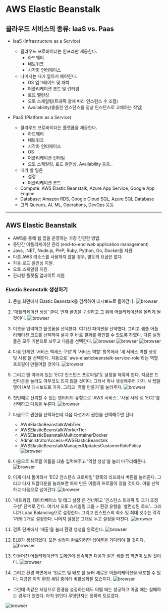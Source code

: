 # AWS Elastic Beanstalk

## 클라우드 서비스의 종류: IaaS vs. Paas

- IaaS (Infrastructure as a Service)
    - 클라우드 프로바이더는 인프라만 제공한다.
        - 하드웨어
        - 네트워크
        - 시각화 인터페이스
    - 나머지는 내가 알아서 해야한다.
        - OS 업그레이드 및 패치
        - 어플리케이션 코드 및 런타임
        - 로드 밸런싱
        - 오토 스케일링(트래픽 양에 따라 인스턴스 수 조절)
        - Availability(충돌한 인스턴스를 정상 인스턴스로 교체하는 작업)

- PaaS (Platform as a Service)
    - 클라우드 프로바이더는 플랫폼을 제공한다.
        - 하드웨어
        - 네트워크
        - 시각화 인터페이스
        - OS
        - 어플리케이션 런타임
        - 오토 스케일링, 로드 밸런싱, Availability 등등..
    - 내가 할 일은
        - 설정
        - 어플리케이션 코드
    - Compute: AWS Elastic Beanstalk, Azure App Service, Google App Engine
    - Database: Amazon RDS, Google Cloud SQL, Azure SQL Database
    - 그외 Queues, AI, ML, Operations, DevOps 등등

---

## AWS Elastic Beanstalk

- AWS를 통해 웹 앱을 운영하는 가장 간편한 방법.
- 종단간 어플리케이션 관리 (end-to-end web application management)
- Java, .NET, Node.js, PHP, Ruby, Python, Go, Docker를 지원.
- 다른 AWS 리소스를 사용하지 않을 경우, 별도의 요금은 없다.
- 자동 로드 밸런싱 지원.
- 오토 스케일링 지원.
- 관리형 플랫폼 업데이트 지원


### Elastic Beanstalk 생성하기

1. 콘솔 화면에서 Elastic Beanstalk를 검색하여 대시보드로 들어간다.
![browser](./browser-51.png)

2. '애플리케이션 생성' 클릭. 먼저 환경을 구성하고 그 위에 어플리케이션을 올리게 될 것이다.
![browser](./browser-52.png)

3. 이름을 입력하고 플랫폼을 선택한다. 여기선 파이썬을 선택했다. 그리고 샘플 어플리케이션 코드를 선택하여 설치 후 바로 결과를 확인할 수 있도록 하였다. 다른 설정들은 모두 기본으로 놔두고 다음을 선택한다.
![browser](./browser-53.png)
![browser](./browser-54.png)
![browser](./browser-55.png)

4. 다음 단계인 '서비스 액세스 구성'의 '서비스 역할' 항목에서 '새 서비스 역할 생성 및 사용'을 선택한다. 자동으로 'aws-elasticbeanstalk-service-role'라는 역할 프로필이 만들어질 것이다.
![browser](./browser-57.png)

5. 그리고 맨 아래에 있는 'EC2 인스턴스 프로파일'도 설정을 해줘야 한다. 지금은 드랍다운을 눌러도 아무것도 뜨지 않을 것이다. 그래서 하나 생성해주러 가자. 새 탭을 열어 IAM 대시보드로 가자. 그리고 '역할 만들기'를 눌러주자.
![browser](./browser-60.png)

6. 첫번째로 신뢰할 수 있는 엔터티의 유형으로 'AWS 서비스', '사용 사례'로 'EC2'를 선택하고 다음을 누른다.
![browser](./browser-61.png)

7. 다음으로 권한을 선택하는데 다음 다섯가지 권한을 선택해주면 된다.
    - AWSElasticBeanstalkWebTier
    - AWSElasticBeanstalkWorkerTier
    - AWSElasticBeanstalkMulticontainerDocker
    - AdministratorAccess-AWSElasticBeanstalk
    - AWSElasticBeanstalkManagedUpdatesCustomerRolePolicy
![browser](./browser-62.png)

8. 다음으로 프로필 이름을 대충 입력해주고 '역할 생성'을 눌러 마무리해준다.
![browser](./browser-63.png)

9. 이제 다시 돌아와서 'EC2 인스턴스 프로파일' 항목의 리프레시 버튼을 눌러준다. 그리고 다시 드랍다운을 눌러보면 아까 만든 이름의 프로필이 있을 것이다. 이를 선택하고 다음으로 넘어간다.
![browser](./browser-64.png)

10. '네트워킹, 데이터베이스 및 태그 설정'은 건너뛰고 '인스턴스 트래픽 및 크기 조정 구성' 단계로 간다. 여기서 오토 스케일링 그룹 > 환경 유형을 '밸런싱된 로드'...그러니까 Load Balancing으로 설정한다. 그리고 인스턴스의 최소 및 최대 갯수는 각각 1개와 2개로 설정한다. 나머지 설정은 그대로 두고 설정을 마친다.
![browser](./browser-56.png)

11. 검토 단계에서 '제출'을 눌러 환경 생성을 완료한다.
![browser](./browser-58.png)

12. ELB가 생성되었다. 모든 설정이 완료되려면 십여분을 기다려야 할 것이다.
![browser](./browser-59.png)

13. 만들어진 어플리케이션의 도메인에 접속하면 다음과 같은 샘플 앱 화면이 보일 것이다.
![browser](./browser-66.png)

14. 그리고 환경 화면에서 '업로드 및 배포'를 눌러 새로운 어플리케이션을 배포할 수 있다. 지금은 아직 환경 세팅 중이라 비활성화된 모습이다.
![browser](./browser-67.png)

* 그런데 똑같은 세팅으로 환경을 설정하는데도 어떨 때는 성공하고 어떨 때는 실패하는 경우가 있었다. 아직 원인이 무엇인지는 정확히 모르겠다.

![browser](./browser-65.png)

